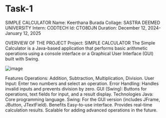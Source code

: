 # Task-1
SIMPLE CALCULATOR
Name: Keerthana Burada
Collage: SASTRA DEEMED UNIVERSITY
Intern: CODTECH
Id: CTO8DJN
Duration: December 12, 2024- January 12, 2025

OVERVIEW OF THE PROJECT
Project: SIMPLE CALCULATOR
The Simple Calculator is a Java-based application that performs basic arithmetic operations using a console interface or a Graphical User Interface (GUI) built with Swing.

![image](https://github.com/user-attachments/assets/e1730934-948f-4118-8ca4-8a4d6fd8e44c)


Features
Operations:
Addition, Subtraction, Multiplication, Division.
User Input:
Enter two numbers and select an operation.
Error Handling:
Handles invalid inputs and prevents division by zero.
GUI (Swing):
Buttons for operations, text fields for input, and a result display.
Technologies
Java: Core programming language.
Swing: For the GUI version (includes JFrame, JButton, JTextField).
Benefits
Easy-to-use interface.
Provides real-time calculation results.
Scalable for adding advanced operations in the future.
